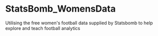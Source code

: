 # StatsBomb_WomensData
Utilising the free women's football data supplied by Statsbomb to help explore and teach football analytics
